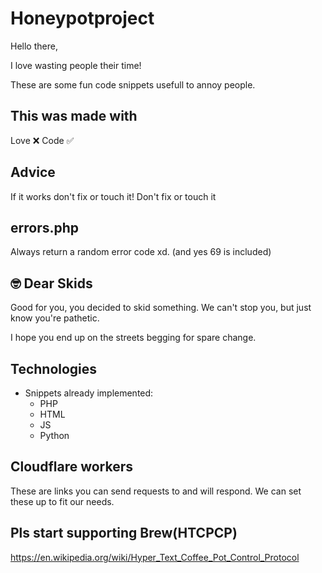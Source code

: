 # Honeypotproject

Hello there,

I love wasting people their time!

These are some fun code snippets usefull to annoy people.

## This was made with

Love ❌
Code ✅

## Advice

If it works don't fix or touch it!
Don't fix or touch it

## errors.php

Always return a random error code xd.
(and yes 69 is included)

## 🤓 Dear Skids

Good for you, you decided to skid something.
We can't stop you, but just know you're pathetic.

I hope you end up on the streets begging for spare change.

## Technologies

- Snippets already implemented:
  - PHP
  - HTML
  - JS
  - Python

## Cloudflare workers

These are links you can send requests to and will respond.
We can set these up to fit our needs.

## Pls start supporting Brew(HTCPCP)

<https://en.wikipedia.org/wiki/Hyper_Text_Coffee_Pot_Control_Protocol>
